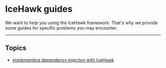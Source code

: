 # IceHawk guides

We want to help you using the IceHawk framework. That's why we provide some guides for specific problems you may encounter.

<hr class="blockspace">

## Topics

* [Implementing dependency injection with IceHawk](@baseUrl@/guides/dependency-injection.html)
